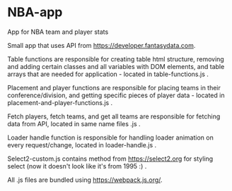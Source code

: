 # NBA-app
App for NBA team and player stats

Small app that uses API from https://developer.fantasydata.com.

Table functions are responsible for creating table html structure, removing and adding certain classes and all variables with DOM elements, and table arrays that are needed for application - located in table-functions.js .

Placement and player functions are responsible for placing teams in their conference/division, and getting specific pieces of player data - located in placement-and-player-functions.js .

Fetch players, fetch teams, and get all teams are responsible for fetching data from API, located in same name files .js .

Loader handle function is responsible for handling loader animation on every request/change, located in loader-handle.js .

Select2-custom.js contains method from https://select2.org for styling select (now it doesn't look like it's from 1995 :) .

All .js files are bundled using https://webpack.js.org/.

